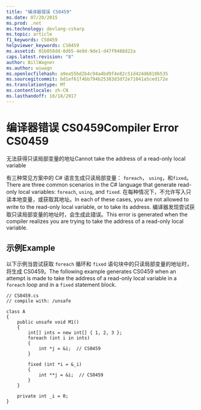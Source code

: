 ```yaml
---
title: "编译器错误 CS0459"
ms.date: 07/20/2015
ms.prod: .net
ms.technology: devlang-csharp
ms.topic: article
f1_keywords: CS0459
helpviewer_keywords: CS0459
ms.assetid: 01b058dd-8d65-4e9d-9de1-d47f9488d22a
caps.latest.revision: "8"
author: BillWagner
ms.author: wiwagn
ms.openlocfilehash: a9ea55bd2b4c94a4bd9f4e82c51d424d6810b535
ms.sourcegitcommit: bd1ef61f4bb794b25383d3d72e71041a5ced172e
ms.translationtype: MT
ms.contentlocale: zh-CN
ms.lasthandoff: 10/18/2017
---
```

# <a name="compiler-error-cs0459"></a><span data-ttu-id="8ce06-102">编译器错误 CS0459</span><span class="sxs-lookup"><span data-stu-id="8ce06-102">Compiler Error CS0459</span></span>
<span data-ttu-id="8ce06-103">无法获得只读局部变量的地址</span><span class="sxs-lookup"><span data-stu-id="8ce06-103">Cannot take the address of a read-only local variable</span></span>  
  
 <span data-ttu-id="8ce06-104">有三种常见方案中的 C# 语言生成只读局部变量： `foreach`， `using`，和`fixed`。</span><span class="sxs-lookup"><span data-stu-id="8ce06-104">There are three common scenarios in the C# language that generate read-only local variables: `foreach`, `using`, and `fixed`.</span></span> <span data-ttu-id="8ce06-105">在每种情况下，不允许写入只读本地变量，或获取其地址。</span><span class="sxs-lookup"><span data-stu-id="8ce06-105">In each of these cases, you are not allowed to write to the read-only local variable, or to take its address.</span></span> <span data-ttu-id="8ce06-106">编译器发现尝试获取只读局部变量的地址时，会生成此错误。</span><span class="sxs-lookup"><span data-stu-id="8ce06-106">This error is generated when the compiler realizes you are trying to take the address of a read-only local variable.</span></span>  
  
## <a name="example"></a><span data-ttu-id="8ce06-107">示例</span><span class="sxs-lookup"><span data-stu-id="8ce06-107">Example</span></span>  
 <span data-ttu-id="8ce06-108">以下示例当尝试获取 `foreach` 循环和 `fixed` 语句块中的只读局部变量的地址时，将生成 CS0459。</span><span class="sxs-lookup"><span data-stu-id="8ce06-108">The following example generates CS0459 when an attempt is made to take the address of a read-only local variable in a `foreach` loop and in a `fixed` statement block.</span></span>  
  
```  
// CS0459.cs  
// compile with: /unsafe  
  
class A  
{  
    public unsafe void M1()  
    {  
        int[] ints = new int[] { 1, 2, 3 };  
        foreach (int i in ints)  
        {  
            int *j = &i;  // CS0459  
        }  
  
        fixed (int *i = &_i)  
        {  
            int **j = &i;  // CS0459  
        }  
    }  
  
    private int _i = 0;  
}  
```
